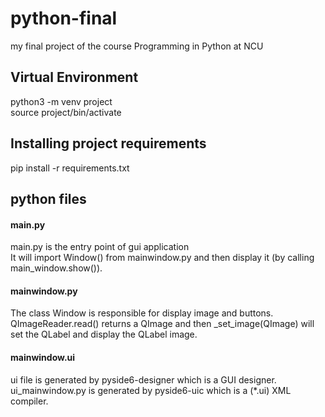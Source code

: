 # python-final
my final project of the course Programming in Python at NCU

## Virtual Environment
python3 -m venv project  
source project/bin/activate

## Installing project requirements
pip install -r requirements.txt

## python files

#### main.py
main.py is the entry point of gui application  
It will import Window() from mainwindow.py and then display it (by calling main_window.show()).
#### mainwindow.py
The class Window is responsible for display image and buttons.  
QImageReader.read() returns a QImage and then _set_image(QImage) will set the QLabel and display the QLabel image.

#### mainwindow.ui
ui file is generated by pyside6-designer which is a GUI designer.  
ui_mainwindow.py is generated by pyside6-uic which is a (*.ui) XML compiler.

